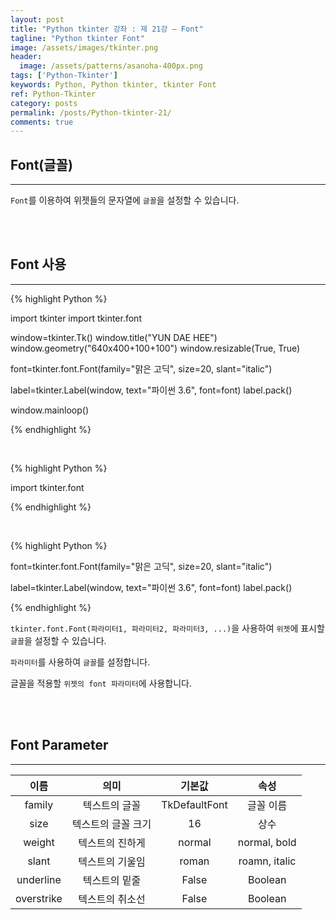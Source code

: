 ```yaml
---
layout: post
title: "Python tkinter 강좌 : 제 21강 – Font"
tagline: "Python tkinter Font"
image: /assets/images/tkinter.png
header:
  image: /assets/patterns/asanoha-400px.png
tags: ['Python-Tkinter']
keywords: Python, Python tkinter, tkinter Font
ref: Python-Tkinter
category: posts
permalink: /posts/Python-tkinter-21/
comments: true
---
```


## Font(글꼴) ##
----------

`Font`를 이용하여 위젯들의 문자열에 `글꼴`을 설정할 수 있습니다.

<br>
<br>

## Font 사용 ##
----------

{% highlight Python %}

import tkinter
import tkinter.font

window=tkinter.Tk()
window.title("YUN DAE HEE")
window.geometry("640x400+100+100")
window.resizable(True, True)

font=tkinter.font.Font(family="맑은 고딕", size=20, slant="italic")

label=tkinter.Label(window, text="파이썬 3.6", font=font)
label.pack()

window.mainloop()

{% endhighlight %}

<br>

{% highlight Python %}

import tkinter.font

{% endhighlight %}

<br>

{% highlight Python %}

font=tkinter.font.Font(family="맑은 고딕", size=20, slant="italic")

label=tkinter.Label(window, text="파이썬 3.6", font=font)
label.pack()

{% endhighlight %}


`tkinter.font.Font(파라미터1, 파라미터2, 파라미터3, ...)`을 사용하여 `위젯`에 표시할 `글꼴`을 설정할 수 있습니다.

`파라미터`를 사용하여 `글꼴`를 설정합니다.

글꼴을 적용할 `위젯의 font 파라미터`에 사용합니다.

<br>
<br>

## Font Parameter ##
----------

|      이름      |               의미               |      기본값      |                    속성                    |
|:--------------:|:--------------------------------:|:----------------:|:------------------------------------------:|
| family | 텍스트의 글꼴 | TkDefaultFont | 글꼴 이름 |
| size | 텍스트의 글꼴 크기 | 16 | 상수 |
| weight | 텍스트의 진하게 | normal | normal, bold |
| slant | 텍스트의 기울임 | roman | roamn, italic |
| underline | 텍스트의 밑줄 | False | Boolean |
| overstrike | 텍스트의 취소선 | False | Boolean |
